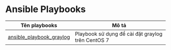# Ansible Playbooks

|Tên playbooks|Mô tả|
|-------------|-----|
|[ansible_playbook_graylog](https://github.com/hungviet99/ansible_playbooks/tree/main/ansible_playbook_graylog)| Playbook sử dụng để cài đặt graylog trên CentOS 7|